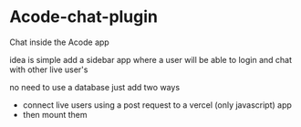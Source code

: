 # Acode-chat-plugin
Chat inside the Acode app



idea is simple add a sidebar app where a user will be able to login and chat with other live user's 

no need to use a database just add two ways 
 - connect live users using a post request to a vercel (only javascript) app
 - then mount them 
